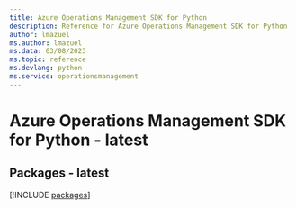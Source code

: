```yaml
---
title: Azure Operations Management SDK for Python
description: Reference for Azure Operations Management SDK for Python
author: lmazuel
ms.author: lmazuel
ms.data: 03/08/2023
ms.topic: reference
ms.devlang: python
ms.service: operationsmanagement
---
```

# Azure Operations Management SDK for Python - latest
## Packages - latest
[!INCLUDE [packages](operations-management-index.md)]